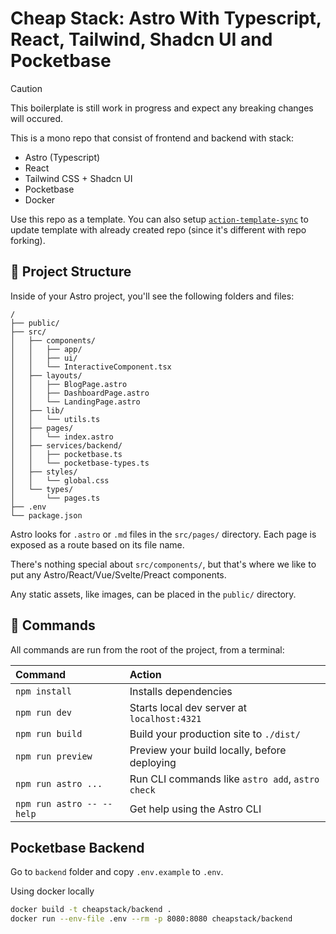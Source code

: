 # Cheap Stack: Astro With Typescript, React, Tailwind, Shadcn UI and Pocketbase 

> [!CAUTION]  
> This boilerplate is still work in progress and expect any breaking changes will occured.

This is a mono repo that consist of frontend and backend with stack:

- Astro (Typescript)
- React
- Tailwind CSS + Shadcn UI
- Pocketbase
- Docker

Use this repo as a template. You can also setup [`action-template-sync`](https://github.com/marketplace/actions/actions-template-sync) to update template with already created repo (since it's different with repo forking).

## 🚀 Project Structure

Inside of your Astro project, you'll see the following folders and files:

```text
/
├── public/
├── src/
│   ├── components/
│   │   ├── app/
│   │   ├── ui/
│   │   └── InteractiveComponent.tsx
│   ├── layouts/
│   │   ├── BlogPage.astro
│   │   ├── DashboardPage.astro
│   │   └── LandingPage.astro
│   ├── lib/
│   │   └── utils.ts
│   ├── pages/
│   │   └── index.astro
│   ├── services/backend/
│   │   ├── pocketbase.ts
│   │   └── pocketbase-types.ts
│   ├── styles/
│   │   └── global.css
│   └── types/
│       └── pages.ts
├── .env
└── package.json
```

Astro looks for `.astro` or `.md` files in the `src/pages/` directory. Each page is exposed as a route based on its file name.

There's nothing special about `src/components/`, but that's where we like to put any Astro/React/Vue/Svelte/Preact components.

Any static assets, like images, can be placed in the `public/` directory.

## 🧞 Commands

All commands are run from the root of the project, from a terminal:

| Command                   | Action                                           |
| :------------------------ | :----------------------------------------------- |
| `npm install`             | Installs dependencies                            |
| `npm run dev`             | Starts local dev server at `localhost:4321`      |
| `npm run build`           | Build your production site to `./dist/`          |
| `npm run preview`         | Preview your build locally, before deploying     |
| `npm run astro ...`       | Run CLI commands like `astro add`, `astro check` |
| `npm run astro -- --help` | Get help using the Astro CLI                     |

## Pocketbase Backend

Go to `backend` folder and copy `.env.example` to `.env`. 

Using docker locally

```bash
docker build -t cheapstack/backend .
docker run --env-file .env --rm -p 8080:8080 cheapstack/backend
```